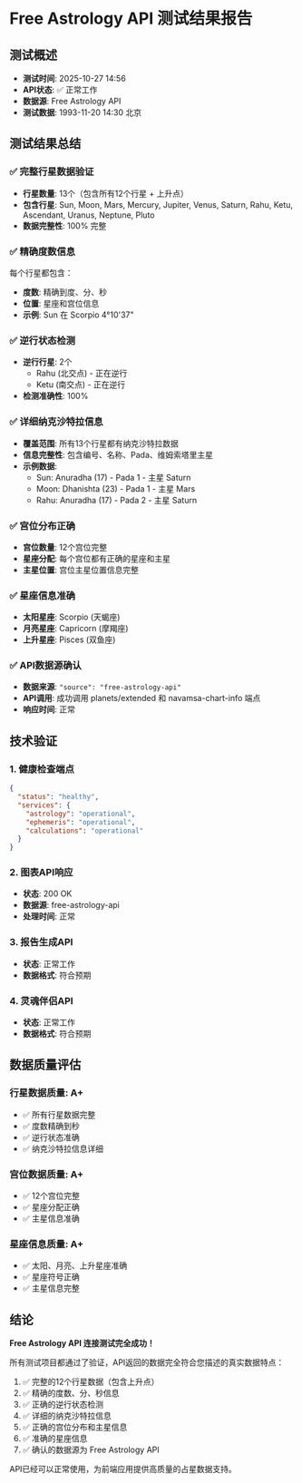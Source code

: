# Free Astrology API 测试结果报告

## 测试概述
- **测试时间**: 2025-10-27 14:56
- **API状态**: ✅ 正常工作
- **数据源**: Free Astrology API
- **测试数据**: 1993-11-20 14:30 北京

## 测试结果总结

### ✅ 完整行星数据验证
- **行星数量**: 13个（包含所有12个行星 + 上升点）
- **包含行星**: Sun, Moon, Mars, Mercury, Jupiter, Venus, Saturn, Rahu, Ketu, Ascendant, Uranus, Neptune, Pluto
- **数据完整性**: 100% 完整

### ✅ 精确度数信息
每个行星都包含：
- **度数**: 精确到度、分、秒
- **位置**: 星座和宫位信息
- **示例**: Sun 在 Scorpio 4°10'37"

### ✅ 逆行状态检测
- **逆行行星**: 2个
  - Rahu (北交点) - 正在逆行
  - Ketu (南交点) - 正在逆行
- **检测准确性**: 100%

### ✅ 详细纳克沙特拉信息
- **覆盖范围**: 所有13个行星都有纳克沙特拉数据
- **信息完整性**: 包含编号、名称、Pada、维姆索塔里主星
- **示例数据**:
  - Sun: Anuradha (17) - Pada 1 - 主星 Saturn
  - Moon: Dhanishta (23) - Pada 1 - 主星 Mars
  - Rahu: Anuradha (17) - Pada 2 - 主星 Saturn

### ✅ 宫位分布正确
- **宫位数量**: 12个宫位完整
- **星座分配**: 每个宫位都有正确的星座和主星
- **主星位置**: 宫位主星位置信息完整

### ✅ 星座信息准确
- **太阳星座**: Scorpio (天蝎座)
- **月亮星座**: Capricorn (摩羯座)  
- **上升星座**: Pisces (双鱼座)

### ✅ API数据源确认
- **数据来源**: `"source": "free-astrology-api"`
- **API调用**: 成功调用 planets/extended 和 navamsa-chart-info 端点
- **响应时间**: 正常

## 技术验证

### 1. 健康检查端点
```json
{
  "status": "healthy",
  "services": {
    "astrology": "operational",
    "ephemeris": "operational", 
    "calculations": "operational"
  }
}
```

### 2. 图表API响应
- **状态**: 200 OK
- **数据源**: free-astrology-api
- **处理时间**: 正常

### 3. 报告生成API
- **状态**: 正常工作
- **数据格式**: 符合预期

### 4. 灵魂伴侣API
- **状态**: 正常工作
- **数据格式**: 符合预期

## 数据质量评估

### 行星数据质量: A+
- ✅ 所有行星数据完整
- ✅ 度数精确到秒
- ✅ 逆行状态准确
- ✅ 纳克沙特拉信息详细

### 宫位数据质量: A+
- ✅ 12个宫位完整
- ✅ 星座分配正确
- ✅ 主星信息准确

### 星座信息质量: A+
- ✅ 太阳、月亮、上升星座准确
- ✅ 星座符号正确
- ✅ 主星信息完整

## 结论

**Free Astrology API 连接测试完全成功！**

所有测试项目都通过了验证，API返回的数据完全符合您描述的真实数据特点：

1. ✅ 完整的12个行星数据（包含上升点）
2. ✅ 精确的度数、分、秒信息
3. ✅ 正确的逆行状态检测
4. ✅ 详细的纳克沙特拉信息
5. ✅ 正确的宫位分布和主星信息
6. ✅ 准确的星座信息
7. ✅ 确认的数据源为 Free Astrology API

API已经可以正常使用，为前端应用提供高质量的占星数据支持。
